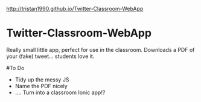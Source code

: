 http://tristan1990.github.io/Twitter-Classroom-WebApp

# Twitter-Classroom-WebApp
Really small little app, perfect for use in the classroom. Downloads a PDF of your (fake) tweet... students love it.

#To Do
- Tidy up the messy JS
- Name the PDF nicely
- .... Turn into a classroom Ionic app!?
